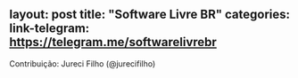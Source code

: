 layout: post
title:  "Software Livre BR"
categories:
link-telegram: https://telegram.me/softwarelivrebr
---
Contribuição: Jureci Filho (@jurecifilho)
